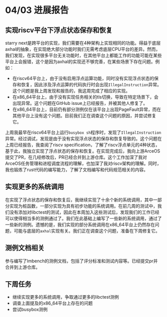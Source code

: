 # 04/03 进展报告

## 实现riscv平台下浮点状态保存和恢复

starry next是跨平台的实现，我们需要在4种架构上实现相同的功能。得益于底层axhal的抽象，在实现绝大部分功能时我们无需考虑底层CPU平台的差异。然而，我们发现，在实现很多平台无关功能时，在其他平台上都能工作的功能可能在某些平台上会报错，这个是因为axhal的实现还不够完善，在某些场景下存在问题。例如：

- 在riscv64平台上，由于没有启用浮点运算功能，同时没有实现浮点状态的保存和恢复，因此涉及浮点运算的代码执行时会出现`IllegalInstruction`异常。这个问题是我上周发现和报告的，我这周完成了相应的实现。
- 在x86_64平台上，由于没有实现任务相关的tls切换，导致在特定场景下，会出现异常。这个问题在GitHub issue上已经报告，并被其他人修复了。
- 在x86_64平台上，目前仍有部分测例仅在该平台上出现PageFault异常，而在其他平台上没有这个问题。目前我们正在调查这个问题的原因，并尝试修复它。

上周我最早在riscv64平台上运行`busybox sh`程序时，发现了`IllegalInstruction`异常。经过调试，发现是由于没有实现浮点状态的保存和恢复导致的。这个问题在上周已经报告，我查阅了riscv specification，了解了riscv浮点单元的4种状态，基于此，我独立实现了浮点状态的保存和恢复。在实现完成后，我向上游ArceOS提交了PR，在几经修改后，PR已经合并到上游仓库。这个工作加深了我对ArceOS任务管理和进程调度流程的理解，也加深了我对riscv架构的理解。同时，我也锻炼了rust代码的编写能力，了解了文档编写和代码规范相关的内容。

## 实现更多的系统调用

在实现了浮点状态的保存和恢复后，我继续实现了十余个新的系统调用，其中一部分实现为桩函数，一部分实现为具有初步功能的系统调用。在前几周的测试中，我们没有添加对libctest的测试，因此在本周加入这些测试后，发现我们的工作已经可以使得相当多的测例通过了。我们在此基础上编写了一些新的系统调用，通过了一些新的测例。遗憾的是，我们实现的部分系统调用在x86_64平台上仍然存在问题，可能与底层的`axhal`实现有关。我们正在调查这个问题，准备在下周修复它。

## 测例文档相关

参与编写了lmbench的测例文档，包括了评分标准和测试内容等。已经提交pr并合并到上游仓库。

## 下周任务

- 继续实现更多的系统调用，争取通过更多的libctest测例
- 调查上面提及的x86_64平台上存在的问题
- 尝试busybox测例
